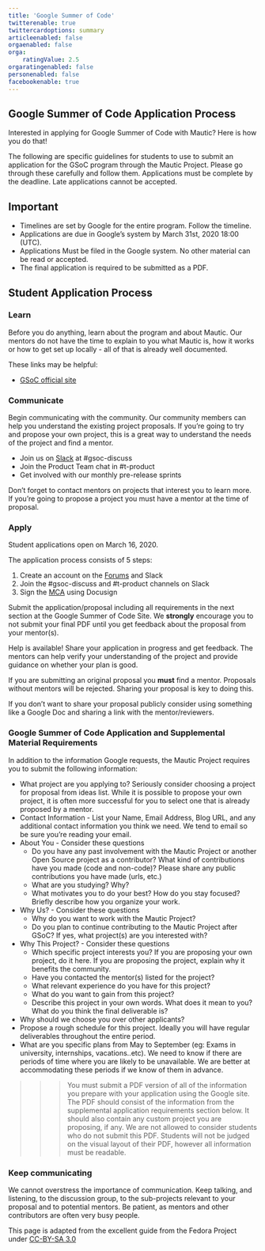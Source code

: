 ```yaml
---
title: 'Google Summer of Code'
twitterenable: true
twittercardoptions: summary
articleenabled: false
orgaenabled: false
orga:
    ratingValue: 2.5
orgaratingenabled: false
personenabled: false
facebookenable: true
---
```




## Google Summer of Code Application Process
Interested in applying for Google Summer of Code with Mautic? Here is how you do that!

The following are specific guidelines for students to use to submit an application for the GSoC program through the Mautic Project. Please go through these carefully and follow them. Applications must be complete by the deadline. Late applications cannot be accepted.

## Important
* Timelines are set by Google for the entire program. Follow the timeline.
* Applications are due in Google’s system by March 31st, 2020 18:00 (UTC).
* Applications Must be filed in the Google system. No other material can be read or accepted.
* The final application is required to be submitted as a PDF.

##  Student Application Process

### Learn
Before you do anything, learn about the program and about Mautic. Our mentors do not have the time to explain to you what Mautic is, how it works or how to get set up locally - all of that is already well documented.

These links may be helpful:

* [GSoC official site][gsoc]

### Communicate
Begin communicating with the community. Our community members can help you understand the existing project proposals. If you’re going to try and propose your own project, this is a great way to understand the needs of the project and find a mentor.

* Join us on [Slack][slack] at #gsoc-discuss
* Join the Product Team chat in #t-product
* Get involved with our monthly pre-release sprints

Don’t forget to contact mentors on projects that interest you to learn more. If you’re going to propose a project you must have a mentor at the time of proposal.

### Apply

Student applications open on March 16, 2020.

The application process consists of 5 steps:

1. Create an account on the [Forums][forums] and Slack
2. Join the #gsoc-discuss and #t-product channels on Slack
3. Sign the [MCA][mca] using Docusign

Submit the application/proposal including all requirements in the next section at the Google Summer of Code Site. We **strongly** encourage you to not submit your final PDF until you get feedback about the proposal from your mentor(s).

Help is available! Share your application in progress and get feedback. The mentors can help verify your understanding of the project and provide guidance on whether your plan is good.

If you are submitting an original proposal you **must** find a mentor. Proposals without mentors will be rejected. Sharing your proposal is key to doing this. 

If you don’t want to share your proposal publicly consider using something like a Google Doc and sharing a link with the mentor/reviewers. 

### Google Summer of Code Application and Supplemental Material Requirements
In addition to the information Google requests, the Mautic Project requires you to submit the following information:

* What project are you applying to? Seriously consider choosing a project for proposal from ideas list. While it is possible to propose your own project, it is often more successful for you to select one that is already proposed by a mentor.
* Contact Information - List your Name, Email Address, Blog URL, and any additional contact information you think we need. We tend to email so be sure you’re reading your email.
* About You - Consider these questions
  * Do you have any past involvement with the Mautic Project or another Open Source project as a contributor? What kind of contributions have you made (code and non-code)? Please share any public contributions you have made (urls, etc.)
  * What are you studying? Why?
  * What motivates you to do your best? How do you stay focused? Briefly describe how you organize your work.
* Why Us? - Consider these questions
  * Why do you want to work with the Mautic Project?
  * Do you plan to continue contributing to the Mautic Project after GSoC? If yes, what project(s) are you interested with?
* Why This Project? - Consider these questions
  * Which specific project interests you? If you are proposing your own project, do it here. If you are proposing the project, explain why it benefits the community.
  * Have you contacted the mentor(s) listed for the project?
  * What relevant experience do you have for this project?
  * What do you want to gain from this project?
  * Describe this project in your own words. What does it mean to you? What do you think the final deliverable is?
* Why should we choose you over other applicants?
* Propose a rough schedule for this project. Ideally you will have regular deliverables throughout the entire period.
* What are you specific plans from May to September (eg: Exams in university, internships, vacations..etc). We need to know if there are periods of time where you are likely to be unavailable. We are better at accommodating these periods if we know of them in advance.

>>> You must submit a PDF version of all of the information you prepare with your application using the Google site. The PDF should consist of the information from the supplemental application requirements section below. It should also contain any custom project you are proposing, if any.  We are not allowed to consider students who do not submit this PDF. Students will not be judged on the visual layout of their PDF, however all information must be readable.

### Keep communicating
We cannot overstress the importance of communication. Keep talking, and listening, to the discussion group, to the sub-projects relevant to your proposal and to potential mentors. Be patient, as mentors and other contributors are often very busy people.

This page is adapted from the excellent guide from the Fedora Project under [CC-BY-SA 3.0][cc-by-sa-3]

[gsoc]: <https://summerofcode.withgoogle.com/>
[slack]: <https://mautic.org/slack>
[forums]: <https://forums.mautic.org>
[mca]: <https://www.mautic.org/contributor-agreement>
[cc-by-sa-3]: <http://creativecommons.org/licenses/by-sa/3.0/legalcode>